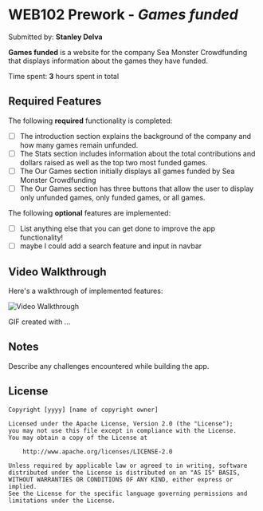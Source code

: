 # WEB102 Prework - _Games funded_

Submitted by: **Stanley Delva**

**Games funded** is a website for the company Sea Monster Crowdfunding that displays information about the games they have funded.

Time spent: **3** hours spent in total

## Required Features

The following **required** functionality is completed:

-   [ ] The introduction section explains the background of the company and how many games remain unfunded.
-   [ ] The Stats section includes information about the total contributions and dollars raised as well as the top two most funded games.
-   [ ] The Our Games section initially displays all games funded by Sea Monster Crowdfunding
-   [ ] The Our Games section has three buttons that allow the user to display only unfunded games, only funded games, or all games.

The following **optional** features are implemented:

-   [ ] List anything else that you can get done to improve the app functionality!
-   [ ] maybe I could add a search feature and input in navbar

## Video Walkthrough

Here's a walkthrough of implemented features:

<img src='http://i.imgur.com/link/to/your/gif/file.gif' title='Video Walkthrough' width='' alt='Video Walkthrough' />

<!-- Replace this with whatever GIF tool you used! -->

GIF created with ...

<!-- Recommended tools:
[Kap](https://getkap.co/) for macOS
[ScreenToGif](https://www.screentogif.com/) for Windows
[peek](https://github.com/phw/peek) for Linux. -->

## Notes

Describe any challenges encountered while building the app.

## License

    Copyright [yyyy] [name of copyright owner]

    Licensed under the Apache License, Version 2.0 (the "License");
    you may not use this file except in compliance with the License.
    You may obtain a copy of the License at

        http://www.apache.org/licenses/LICENSE-2.0

    Unless required by applicable law or agreed to in writing, software
    distributed under the License is distributed on an "AS IS" BASIS,
    WITHOUT WARRANTIES OR CONDITIONS OF ANY KIND, either express or implied.
    See the License for the specific language governing permissions and
    limitations under the License.
